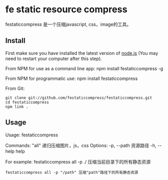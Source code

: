 fe static resource compress
==========

festaticcompress 是一个压缩javascript, css，image的工具。


Install
-------


First make sure you have installed the latest version of [node.js](http://nodejs.org/)
(You may need to restart your computer after this step).

From NPM for use as a command line app:
	npm install festaticcompress -g

From NPM for programmatic use:
	npm install festaticcompress

From Git:

    git clone git://github.com/festaticcompress/festaticcompress.git
    cd festaticcompress
    npm link .

Usage
-----

  Usage: festaticcompress <command> <Options>

  Commands:
    "all"  递归压缩图片，js，css
  Options:
    -p, --path  资源路径
    -h, --help  help

For example:
	festaticcompress all -p ./	压缩当前目录下的所有静态资源

	festaticcompress all -p "/path" 压缩"path"路径下的所有静态资源

